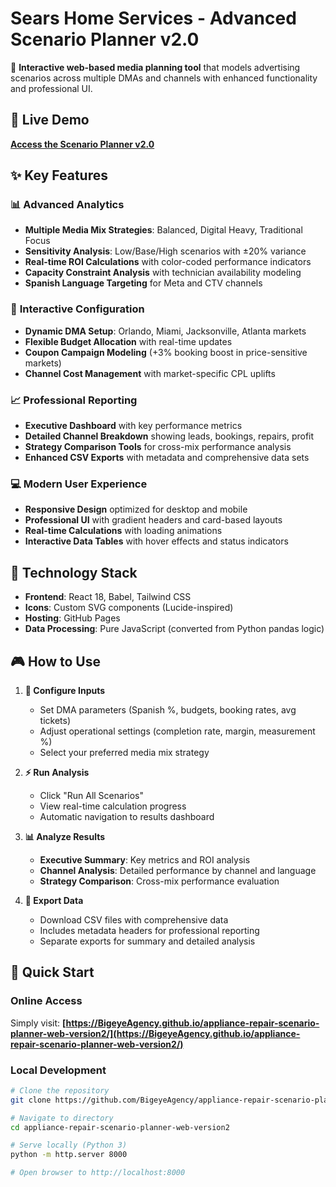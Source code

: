 # Sears Home Services - Advanced Scenario Planner v2.0

🚀 **Interactive web-based media planning tool** that models advertising scenarios across multiple DMAs and channels with enhanced functionality and professional UI.

## 🌟 Live Demo
**[Access the Scenario Planner v2.0](https://BigeyeAgency.github.io/appliance-repair-scenario-planner-web-version2/)**

## ✨ Key Features

### 📊 **Advanced Analytics**
- **Multiple Media Mix Strategies**: Balanced, Digital Heavy, Traditional Focus
- **Sensitivity Analysis**: Low/Base/High scenarios with ±20% variance
- **Real-time ROI Calculations** with color-coded performance indicators
- **Capacity Constraint Analysis** with technician availability modeling
- **Spanish Language Targeting** for Meta and CTV channels

### 🎯 **Interactive Configuration**
- **Dynamic DMA Setup**: Orlando, Miami, Jacksonville, Atlanta markets
- **Flexible Budget Allocation** with real-time updates
- **Coupon Campaign Modeling** (+3% booking boost in price-sensitive markets)
- **Channel Cost Management** with market-specific CPL uplifts

### 📈 **Professional Reporting**
- **Executive Dashboard** with key performance metrics
- **Detailed Channel Breakdown** showing leads, bookings, repairs, profit
- **Strategy Comparison Tools** for cross-mix performance analysis
- **Enhanced CSV Exports** with metadata and comprehensive data sets

### 💻 **Modern User Experience**
- **Responsive Design** optimized for desktop and mobile
- **Professional UI** with gradient headers and card-based layouts
- **Real-time Calculations** with loading animations
- **Interactive Data Tables** with hover effects and status indicators

## 🔧 Technology Stack

- **Frontend**: React 18, Babel, Tailwind CSS
- **Icons**: Custom SVG components (Lucide-inspired)
- **Hosting**: GitHub Pages
- **Data Processing**: Pure JavaScript (converted from Python pandas logic)

## 🎮 How to Use

1. **📝 Configure Inputs**
   - Set DMA parameters (Spanish %, budgets, booking rates, avg tickets)
   - Adjust operational settings (completion rate, margin, measurement %)
   - Select your preferred media mix strategy

2. **⚡ Run Analysis**
   - Click "Run All Scenarios" 
   - View real-time calculation progress
   - Automatic navigation to results dashboard

3. **📊 Analyze Results**
   - **Executive Summary**: Key metrics and ROI analysis
   - **Channel Analysis**: Detailed performance by channel and language
   - **Strategy Comparison**: Cross-mix performance evaluation

4. **💾 Export Data**
   - Download CSV files with comprehensive data
   - Includes metadata headers for professional reporting
   - Separate exports for summary and detailed analysis

## 🚀 Quick Start

### Online Access
Simply visit: **[https://BigeyeAgency.github.io/appliance-repair-scenario-planner-web-version2/](https://BigeyeAgency.github.io/appliance-repair-scenario-planner-web-version2/)**

### Local Development
```bash
# Clone the repository
git clone https://github.com/BigeyeAgency/appliance-repair-scenario-planner-web-version2.git

# Navigate to directory  
cd appliance-repair-scenario-planner-web-version2

# Serve locally (Python 3)
python -m http.server 8000

# Open browser to http://localhost:8000
